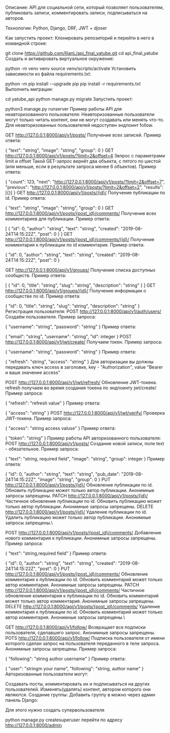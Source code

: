 Описание:
API для социальной сети, который позволяет пользователям, публиковать записи, комментировать записи, подписываться на авторов.

Технологии:
Python, Django, DRF, JWT + djoser

Как запустить проект:
Клонировать репозиторий и перейти в него в командной строке:

git clone https://github.com/IlianL/api_final_yatube.git
cd api_final_yatube
Cоздать и активировать виртуальное окружение:

python -m venv venv
source venv/scripts/activate
Установить зависимости из файла requirements.txt:

python -m pip install --upgrade pip
pip install -r requirements.txt
Выполнить миграции:

cd yatube_api
python manage.py migrate
Запустить проект:

python3 manage.py runserver
Пример работы API для неавторизованного пользователя:
Неавторизованные пользователи могут только читать контент, они не могут создавать или менять что-то. Для неавторизованных пользователей недоступен эндпоинт follow.

GET http://127.0.0.1:8000/api/v1/posts/ Получение всех записей.
Пример ответа:

{
"text": "string",
"image": "string",
"group": 0
}
GET http://127.0.0.1:8000/api/v1/posts/?limit=2&offset=4 Звпрос с параметрами limit и offset
Такой GET-запрос вернёт два объекта, с пятого по шестой (или меньше, если в результате запроса менее 6 объектов).
Пример ответа:

{
"count": 123,
"next": "http://127.0.0.1:8000/api/v1/posts/?limit=2&offset=7",
"previous": "http://127.0.0.1:8000/api/v1/posts/?limit=2&offset=2",
"results": [{}]
}
GET http://127.0.0.1:8000/api/v1/posts/{id}/ Получение публикации по id.
Пример ответа:

{
"text": "string",
"image": "string",
"group": 0
}
GET http://127.0.0.1:8000/api/v1/posts/{post_id}/comments/ Получение всех комментариев для публикации.
Пример ответа:

[
{
"id": 0,
"author": "string",
"text": "string",
"created": "2019-08-24T14:15:22Z",
"post": 0
}
]
GET http://127.0.0.1:8000/api/v1/posts/{post_id}/comments/{id}/ Получение комментария к публикации по id комментария.
Пример ответа:

{
"id": 0,
"author": "string",
"text": "string",
"created": "2019-08-24T14:15:22Z",
"post": 0
}

GET http://127.0.0.1:8000/api/v1/groups/ Получение списка доступных сообществ.
Пример ответа:

[
  {
    "id": 0,
    "title": "string",
    "slug": "string",
    "description": "string"
  }
]
GET http://127.0.0.1:8000/api/v1/groups/{id}/ Получение информации о сообществе по id.
Пример ответа:

{
"id": 0,
"title": "string",
"slug": "string",
"description": "string"
}
Регистрация пользователя:
POST http://127.0.0.1:8000/api/v1/auth/users/ Создаём пользователя.
Пример запроса:

{
"username": "string",
"password": "string"
}
Пример ответа:

{
    "email": "string",
    "username": "string",
    "id": integer
}
POST http://127.0.0.1:8000/api/v1/jwt/create/ Получаем токен.
Пример запроса:

{
"username": "string",
"password": "string"
}
Пример ответа:

{
"refresh": "string",
"access": "string"
}
Для авторизации вы должны передавать ключ access в заголовке, key - "Authorization", value "Bearer и ваше значение access"

POST http://127.0.0.1:8000/api/v1/jwt/refresh/ Обновление JWT-токена.
refresh получаем во время создания токена по эндпоинту jwt/create/
Пример запроса:

{
"refresh": "refresh value"
}
Пример ответа:

{
"access": "string"
}
POST http://127.0.0.1:8000/api/v1/jwt/verify/ Проверка JWT-токена.
Пример запроса:

{
"access": "string access valuse"
}
Пример ответа:

{
"token": "string"
}
Пример работы API авторизованного пользователя:
POST http://127.0.0.1:8000/api/v1/posts/ Создание новой записи, поле text - обязательное. Пример запроса:

{
"text": "string, required field",
"image": "string", 
"group": integer 
}
Пример ответа:

{
"id": 0,
"author": "string",
"text": "string",
"pub_date": "2019-08-24T14:15:22Z",
"image": "string",
"group": 0
}
PUT http://127.0.0.1:8000/api/v1/posts/{id}/ Обновление публикации по id. Обновить публикацию может только автор публикации. Анонимные запросы запрещены.
PATCH http://127.0.0.1:8000/api/v1/posts/{id}/ Частичное обновление публикации по id. Обновить публикацию может только автор публикации. Анонимные запросы запрещены.
DELETE http://127.0.0.1:8000/api/v1/posts/{id}/ Удаление публикации по id. Удалить публикацию может только автор публикации. Анонимные запросы запрещены.\

POST http://127.0.0.1:8000/api/v1/posts/{post_id}/comments/ Добавление нового комментария к публикации. Анонимные запросы запрещены.
Пример запроса:

{
"text": "string,required field"
}
Пример ответа:

{
"id": 0,
"author": "string",
"text": "string",
"created": "2019-08-24T14:15:22Z",
"post": 0
}
PUT http://127.0.0.1:8000/api/v1/posts/{post_id}/comments/ Обновление комментария к публикации по id. Обновить комментарий может только автор комментария. Анонимные запросы запрещены.
PATCH http://127.0.0.1:8000/api/v1/posts/{post_id}/comments/ Частичное обновление комментария к публикации по id. Обновить комментарий может только автор комментария. Анонимные запросы запрещены.
DELETE http://127.0.0.1:8000/api/v1/posts/{post_id}/comments/ Удаление комментария к публикации по id. Обновить комментарий может только автор комментария. Анонимные запросы запрещены.\

GET http://127.0.0.1:8000/api/v1/follow/ Возвращает все подписки пользователя, сделавшего запрос. Анонимные запросы запрещены.
POTS http://127.0.0.1:8000/api/v1/follow/ Подписка пользователя от имени которого сделан запрос на пользователя переданного в теле запроса. Анонимные запросы запрещены.
Пример запроса:

{
"following": "string author username"
}
Пример ответа:

{
"user": "stringm your name",
"following": "string, author name"
}
Авторизованные пользователи могут:

Создавать посты, комментировать их и подписываться на других пользователей.
Изменять(удалять) контент, автором которого они являются.
Создание группы:
Добавить группу в можно через админ панель Django:

Для этого нужно создать супервользователя

python manage.py createsuperuser
перейти по адресу
http://127.0.0.1:8000/admin
